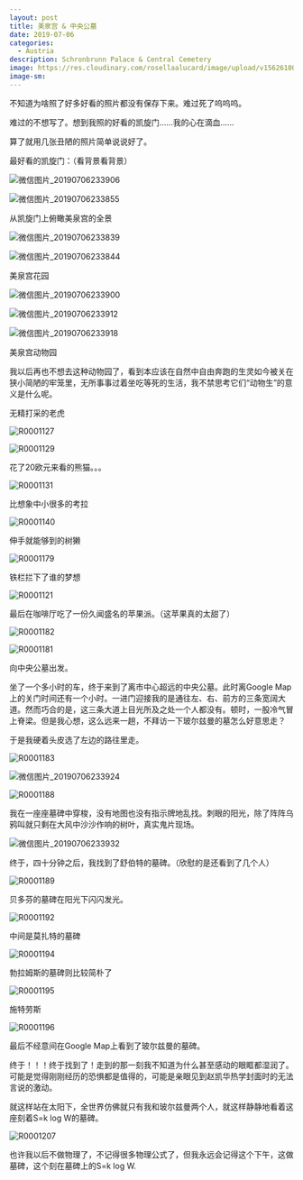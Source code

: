 ```yaml
---
layout: post
title: 美泉宫 & 中央公墓
date: 2019-07-06
categories:
  - Austria
description: Schronbrunn Palace & Central Cemetery
image: https://res.cloudinary.com/rosellaalucard/image/upload/v1562610051/R0001207_jnralp.jpg
image-sm:
---
```


不知道为啥照了好多好看的照片都没有保存下来。难过死了呜呜呜。

难过的不想写了。想到我照的好看的凯旋门……我的心在滴血……

算了就用几张丑陋的照片简单说说好了。

最好看的凯旋门：（看背景看背景）

![微信图片_20190706233906](https://res.cloudinary.com/rosellaalucard/image/upload/v1562452052/%E5%BE%AE%E4%BF%A1%E5%9B%BE%E7%89%87_20190706233906_xickkv.jpg)

![微信图片_20190706233855](https://res.cloudinary.com/rosellaalucard/image/upload/v1562452054/%E5%BE%AE%E4%BF%A1%E5%9B%BE%E7%89%87_20190706233855_epp6tz.jpg)

从凯旋门上俯瞰美泉宫的全景

![微信图片_20190706233839](C:\Users\zhuqi\OneDrive\桌面\miscellany\Austria\微信图片_20190706233839.jpg)

![微信图片_20190706233844](https://res.cloudinary.com/rosellaalucard/image/upload/v1562452053/%E5%BE%AE%E4%BF%A1%E5%9B%BE%E7%89%87_20190706233844_y9qyeh.jpg)

美泉宫花园

![微信图片_20190706233900](https://res.cloudinary.com/rosellaalucard/image/upload/v1562452052/%E5%BE%AE%E4%BF%A1%E5%9B%BE%E7%89%87_20190706233900_yf8cub.jpg)

![微信图片_20190706233912](https://res.cloudinary.com/rosellaalucard/image/upload/v1562452053/%E5%BE%AE%E4%BF%A1%E5%9B%BE%E7%89%87_20190706233912_jtvjmy.jpg)

![微信图片_20190706233918](https://res.cloudinary.com/rosellaalucard/image/upload/v1562452053/%E5%BE%AE%E4%BF%A1%E5%9B%BE%E7%89%87_20190706233918_hmw4a1.jpg)

美泉宫动物园

我以后再也不想去这种动物园了，看到本应该在自然中自由奔跑的生灵如今被关在狭小简陋的牢笼里，无所事事过着坐吃等死的生活，我不禁思考它们“动物生”的意义是什么呢。

无精打采的老虎

![R0001127](https://res.cloudinary.com/rosellaalucard/image/upload/v1562452031/R0001127_p2pcwf.jpg)

![R0001129](https://res.cloudinary.com/rosellaalucard/image/upload/v1562452030/R0001129_qyma6a.jpg)

花了20欧元来看的熊猫。。。

![R0001131](https://res.cloudinary.com/rosellaalucard/image/upload/v1562452030/R0001131_v3qt7v.jpg)

比想象中小很多的考拉

![R0001140](https://res.cloudinary.com/rosellaalucard/image/upload/v1562452032/R0001140_zra8xh.jpg)

伸手就能够到的树獭

![R0001179](https://res.cloudinary.com/rosellaalucard/image/upload/v1562452028/R0001179_m9dzrh.jpg)

铁栏拦下了谁的梦想

![R0001121](https://res.cloudinary.com/rosellaalucard/image/upload/v1562452030/R0001121_pbinzw.jpg)

最后在咖啡厅吃了一份久闻盛名的苹果派。（这苹果真的太甜了）

![R0001182](https://res.cloudinary.com/rosellaalucard/image/upload/v1562452037/R0001182_mgsleu.jpg)

![R0001181](https://res.cloudinary.com/rosellaalucard/image/upload/v1562452032/R0001181_u0mhrh.jpg)

向中央公墓出发。

坐了一个多小时的车，终于来到了离市中心超远的中央公墓。此时离Google Map上的关门时间还有一个小时。一进门迎接我的是通往左、右、前方的三条宽阔大道。然而巧合的是，这三条大道上目光所及之处一个人都没有。顿时，一股冷气冒上脊梁。但是我心想，这么远来一趟，不拜访一下玻尔兹曼的墓怎么好意思走？

于是我硬着头皮选了左边的路往里走。

![R0001183](https://res.cloudinary.com/rosellaalucard/image/upload/v1562452033/R0001183_zx6aff.jpg)

![微信图片_20190706233924](https://res.cloudinary.com/rosellaalucard/image/upload/v1562452053/%E5%BE%AE%E4%BF%A1%E5%9B%BE%E7%89%87_20190706233924_i265p8.jpg)

![R0001188](https://res.cloudinary.com/rosellaalucard/image/upload/v1562452038/R0001188_fcxhcu.jpg)

我在一座座墓碑中穿梭，没有地图也没有指示牌地乱找。刺眼的阳光，除了阵阵乌鸦叫就只剩在大风中沙沙作响的树叶，真实鬼片现场。

![微信图片_20190706233932](https://res.cloudinary.com/rosellaalucard/image/upload/v1562452053/%E5%BE%AE%E4%BF%A1%E5%9B%BE%E7%89%87_20190706233932_h58mmi.jpg)

终于，四十分钟之后，我找到了舒伯特的墓碑。（欣慰的是还看到了几个人）

![R0001189](https://res.cloudinary.com/rosellaalucard/image/upload/v1562452045/R0001189_x216e2.jpg)

贝多芬的墓碑在阳光下闪闪发光。

![R0001192](https://res.cloudinary.com/rosellaalucard/image/upload/v1562452048/R0001192_esd4ac.jpg)

中间是莫扎特的墓碑

![R0001194](https://res.cloudinary.com/rosellaalucard/image/upload/v1562452045/R0001194_lmdnuk.jpg)

勃拉姆斯的墓碑则比较简朴了

![R0001195](https://res.cloudinary.com/rosellaalucard/image/upload/v1562452043/R0001195_wank11.jpg)

施特劳斯

![R0001196](https://res.cloudinary.com/rosellaalucard/image/upload/v1562452046/R0001196_j4nvms.jpg)

最后不经意间在Google Map上看到了玻尔兹曼的墓碑。

终于！！！终于找到了！走到的那一刻我不知道为什么甚至感动的眼眶都湿润了。可能是觉得刚刚经历的恐惧都是值得的，可能是亲眼见到赵凯华热学封面时的无法言说的激动。

就这样站在太阳下，全世界仿佛就只有我和玻尔兹曼两个人，就这样静静地看着这座刻着S=k log W的墓碑。

![R0001207](https://res.cloudinary.com/rosellaalucard/image/upload/v1562610051/R0001207_jnralp.jpg)

也许我以后不做物理了，不记得很多物理公式了，但我永远会记得这个下午，这做墓碑，这个刻在墓碑上的S=k log W.